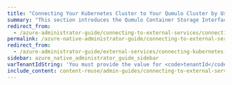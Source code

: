 ```yaml
---
title: "Connecting Your Kubernetes Cluster to Your Qumulo Cluster by Using the Qumulo Container Storage Interface (CSI) Driver"
summary: "This section introduces the Qumulo Container Storage Interface (CSI) driver and explains how you can connect your Kubernetes cluster to your Qumulo cluster by using the Qumulo CSI driver."
redirect_from:
  - /azure-administrator-guide/connecting-to-external-services/connecting-kubernetes-cluster-with-container-storage-interface-csi-driver.html
permalink: /azure-native-administrator-guide/connecting-to-external-services/connecting-kubernetes-cluster-with-container-storage-interface-csi-driver.html
redirect_from:
  - /azure-administrator-guide/external-services/connecting-kubernetes-cluster-with-container-storage-interface-csi-driver.html
sidebar: azure_native_administrator_guide_sidebar
varTenantIdString: 'You must provide the value for <code>tenantId</code> as a string. For example: <code>"2"</code>.'
include_content: content-reuse/admin-guides/connecting-to-external-services/connecting-kubernetes-cluster-with-container-storage-interface-csi-driver.md
---
```



